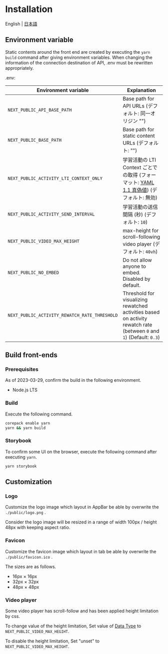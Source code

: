 # Installation

English | [日本語](INSTALL-ja.md)

## Environment variable

Static contents around the front end are created by executing the `yarn build` command after giving environment variables.
When changing the information of the connection destination of API, .env must be rewritten appropriately.

.env:

| Environment variable                          | Explanation                                                                                                               |
| --------------------------------------------- | ------------------------------------------------------------------------------------------------------------------------- |
| `NEXT_PUBLIC_API_BASE_PATH`                   | Base path for API URLs (デフォルト: 同一オリジン "")                                                                      |
| `NEXT_PUBLIC_BASE_PATH`                       | Base path for static content URLs (デフォルト: "")                                                                        |
| `NEXT_PUBLIC_ACTIVITY_LTI_CONTEXT_ONLY`       | 学習活動の LTI Context ごとでの取得 (フォーマット: [YAML 1.1 真偽値](https://yaml.org/type/bool.html)) (デフォルト: 無効) |
| `NEXT_PUBLIC_ACTIVITY_SEND_INTERVAL`          | 学習活動の送信間隔 (秒) (デフォルト: `10`)                                                                                |
| `NEXT_PUBLIC_VIDEO_MAX_HEIGHT`                | max-height for scroll-following video player (デフォルト: `40vh`)                                                         |
| `NEXT_PUBLIC_NO_EMBED`                        | Do not allow anyone to embed. Disabled by default.                                                                        |
| `NEXT_PUBLIC_ACTIVITY_REWATCH_RATE_THRESHOLD` | Threshold for visualizing rewatched activities based on activity rewatch rate (between `0` and `1`) (Default: `0.3`)      |

## Build front-ends

### Prerequisites

As of 2023-03-29, confirm the build in the following environment.

- Node.js LTS

### Build

Execute the following command.

```sh
corepack enable yarn
yarn && yarn build
```

### Storybook

To confirm some UI on the browser, execute the following command after executing `yarn`.

```sh
yarn storybook
```

## Customization

### Logo

Customize the logo image which layout in AppBar be able by overwrite the `./public/logo.png` .

Consider the logo image will be resized in a range of width 100px / height 48px with keeping aspect ratio.

### Favicon

Customize the favicon image which layout in tab be able by overwrite the `./public/favicon.ico` .

The sizes are as follows.

- 16px × 16px
- 32px × 32px
- 48px × 48px

### Video player

Some video player has scroll-follow and has been applied height limitation by css.

To change value of the height limitation, Set value of [<length> Data Type](https://developer.mozilla.org/en-US/docs/Web/CSS/Length) to `NEXT_PUBLIC_VIDEO_MAX_HEGIHT`.

To disable the height limitation, Set "unset" to `NEXT_PUBLIC_VIDEO_MAX_HEIGHT`.

